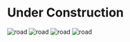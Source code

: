 # Under Construction

![road](https://img.icons8.com/officel/80/000000/roadblock.png) ![road](https://img.icons8.com/officel/80/000000/roadblock.png) ![road](https://img.icons8.com/officel/80/000000/roadblock.png) ![road](https://img.icons8.com/officel/80/000000/roadblock.png)

<!--
**hush64/hush64** is a ✨ _special_ ✨ repository because its `README.md` (this file) appears on your GitHub profile.

Here are some ideas to get you started:

- 🔭 I’m currently working on ...
- 🌱 I’m currently learning ...
- 👯 I’m looking to collaborate on ...
- 🤔 I’m looking for help with ...
- 💬 Ask me about ...
- 📫 How to reach me: ...
- 😄 Pronouns: ...
- ⚡ Fun fact: ...
-->
